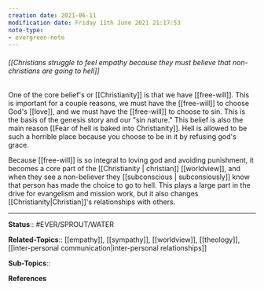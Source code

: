 ```yaml
---
creation date: 2021-06-11
modification date: Friday 11th June 2021 21:17:53
note-type:
- evergreen-note
---
```


###### [[Christians struggle to feel empathy because they must believe that non-christians are going to hell]]

One of the core belief's or [[Christianity]] is that we have [[free-will]]. This is important for a couple reasons, we must have the [[free-will]] to choose God's [[love]], and we must have the [[free-will]] to choose to sin. This is the basis of the genesis story and our "sin nature." This belief is also the main reason [[Fear of hell is baked into Christianity]]. Hell is allowed to be such a horrible place because you choose to be in it by refusing god's grace.

Because [[free-will]] is so integral to loving god and avoiding punishment, it becomes a core part of the [[Christianity | christian]] [[worldview]], and when they see a non-believer they [[subconscious | subconsiously]] know that person has made the choice to go to hell. This plays a large part in the drive for evangelism and mission work, but it also changes [[Christianity|Christian]]'s relationships with others. 


---
**Status**:: #EVER/SPROUT/WATER  

**Related-Topics**:: [[empathy]], [[sympathy]], [[worldview]], [[theology]], [[inter-personal communication|inter-personal relationships]]
	
**Sub-Topics**::
	
**References**